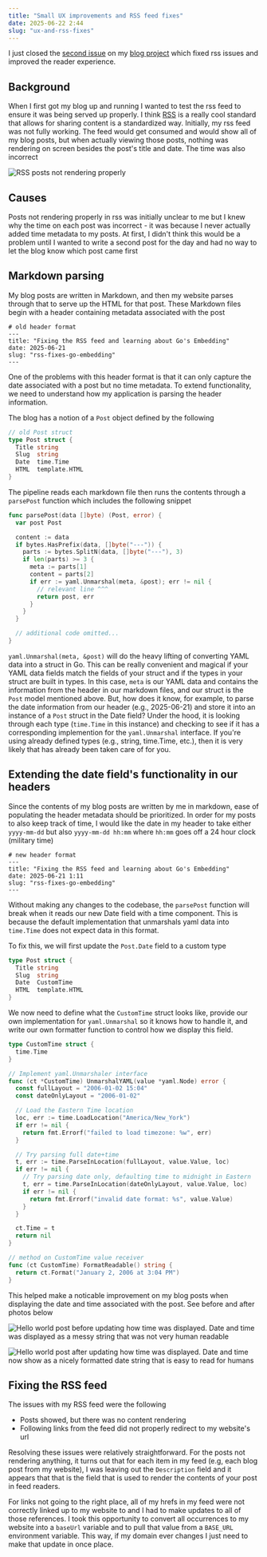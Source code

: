 ```yaml
---
title: "Small UX improvements and RSS feed fixes"
date: 2025-06-22 2:44
slug: "ux-and-rss-fixes"
---
```


I just closed the [second
issue](https://github.com/RipeFruit08/blog-go/issues/4) on my [blog
project](https://github.com/RipeFruit08/blog-go) which fixed rss issues and
improved the reader experience.

## Background

When I first got my blog up and running I wanted to test the rss feed to ensure
it was being served up properly. I think
[RSS](https://en.wikipedia.org/wiki/RSS) is a really cool standard that allows
for sharing content is a standardized way. Initially, my rss feed was not
fully working. The feed would get consumed and would show all of my blog posts,
but when actually viewing those posts, nothing was rendering on screen besides
the post's title and date. The time was also incorrect

![RSS posts not rendering properly](/static/images/rss-issues.jpeg)

## Causes

Posts not rendering properly in rss was initially unclear to me but I knew why
the time on each post was incorrect - it was because I never actually added time
metadata to my posts. At first, I didn't think this would be a problem until I
wanted to write a second post for the day and had no way to let the blog know
which post came first

## Markdown parsing

My blog posts are written in Markdown, and then my website parses through that
to serve up the HTML for that post. These Markdown files begin with a header
containing metadata associated with the post

```text
# old header format
---
title: "Fixing the RSS feed and learning about Go's Embedding"
date: 2025-06-21
slug: "rss-fixes-go-embedding"
---
```

One of the problems with this header format is that it can only capture the date
associated with a post but no time metadata. To extend functionality, we need to
understand how my application is parsing the header information.

The blog has a notion of a `Post` object defined by the following

```go
// old Post struct
type Post struct {
  Title string
  Slug  string
  Date  time.Time
  HTML  template.HTML
}
```

The pipeline reads each markdown file then runs the contents through a
`parsePost` function which includes the following snippet

```go
func parsePost(data []byte) (Post, error) {
  var post Post

  content := data
  if bytes.HasPrefix(data, []byte("---")) {
    parts := bytes.SplitN(data, []byte("---"), 3)
    if len(parts) >= 3 {
      meta := parts[1]
      content = parts[2]
      if err := yaml.Unmarshal(meta, &post); err != nil {
        // relevant line ^^^
        return post, err
      }
    }
  }

  // additional code omitted...
}
```

`yaml.Unmarshal(meta, &post)` will do the heavy lifting of converting YAML data
into a struct in Go. This can be really convenient and magical if your YAML data
fields match the fields of your struct and if the types in your struct are built
in types. In this case, `meta` is our YAML data and contains the information
from the header in our markdown files, and our struct is the `Post` model
mentioned above. But, how does it know, for example, to parse the date
information from our header (e.g., 2025-06-21) and store it into an instance of
a `Post` struct in the Date field? Under the hood, it is looking through each
type (`time.Time` in this instance) and checking to see if it has a
corresponding implemention for the `yaml.Unmarshal` interface. If you're using
already defined types (e.g., string, time.Time, etc.), then it is very likely
that has already been taken care of for you.

## Extending the date field's functionality in our headers

Since the contents of my blog posts are written by me in markdown, ease
of populating the header metadata should be prioritized. In order for my posts
to also keep track of time, I would like the date in my header to take either
`yyyy-mm-dd` but also `yyyy-mm-dd hh:mm` where `hh:mm` goes off a 24 hour clock
(military time)

```text
# new header format
---
title: "Fixing the RSS feed and learning about Go's Embedding"
date: 2025-06-21 1:11
slug: "rss-fixes-go-embedding"
---
```

Without making any changes to the codebase, the `parsePost` function will break when
it reads our new Date field with a time component. This is because the default
implementation that unmarshals yaml data into `time.Time` does not expect data in this format.

To fix this, we will first update the `Post.Date` field to a custom type

```go
type Post struct {
  Title string
  Slug  string
  Date  CustomTime
  HTML  template.HTML
}
```

We now need to define what the `CustomTime` struct looks like, provide our own
implementation for `yaml.Unmarshal` so it knows how to handle it, and write our
own formatter function to control how we display this field.

```go
type CustomTime struct {
  time.Time
}

// Implement yaml.Unmarshaler interface
func (ct *CustomTime) UnmarshalYAML(value *yaml.Node) error {
  const fullLayout = "2006-01-02 15:04"
  const dateOnlyLayout = "2006-01-02"

  // Load the Eastern Time location
  loc, err := time.LoadLocation("America/New_York")
  if err != nil {
    return fmt.Errorf("failed to load timezone: %w", err)
  }

  // Try parsing full date+time
  t, err := time.ParseInLocation(fullLayout, value.Value, loc)
  if err != nil {
    // Try parsing date only, defaulting time to midnight in Eastern
    t, err = time.ParseInLocation(dateOnlyLayout, value.Value, loc)
    if err != nil {
      return fmt.Errorf("invalid date format: %s", value.Value)
    }
  }

  ct.Time = t
  return nil
}

// method on CustomTime value receiver
func (ct CustomTime) FormatReadable() string {
  return ct.Format("January 2, 2006 at 3:04 PM")
}

```

This helped make a noticable improvement on my blog posts when displaying the
date and time associated with the post. See before and after photos below

![Hello world post before updating how time was displayed. Date and time was
displayed as a messy string that was not very human
readable](/static/images/date-fix-before.png)

![Hello world post after updating how time was displayed. Date and time now show
as a nicely formatted date string that is easy to read for
humans](/static/images/date-fix-after.png)

## Fixing the RSS feed

The issues with my RSS feed were the following

- Posts showed, but there was no content rendering
- Following links from the feed did not properly redirect to my website's url

Resolving these issues were relatively straightforward. For the posts not
rendering anything, it turns out that for each item in my feed (e.g, each blog
post from my website), I was leaving out the `Description` field and it appears
that that is the field that is used to render the contents of your post in feed
readers.

For links not going to the right place, all of my hrefs in my feed were not
correctly linked up to my website to and I had to make updates to all of those
references. I took this opportunity to convert all occurrences to my website
into a `baseUrl` variable and to pull that value from a `BASE_URL` environment
variable. This way, if my domain ever changes I just need to make that update in
once place.
